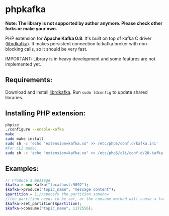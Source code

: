 phpkafka
========

**Note: The library is not supported by author anymore. Please check other forks or make your own.**

PHP extension for **Apache Kafka 0.8**. It's built on top of kafka C driver ([librdkafka](https://github.com/edenhill/librdkafka/)).
It makes persistent connection to kafka broker with non-blocking calls, so it should be very fast.

IMPORTANT: Library is in heavy development and some features are not implemented yet.

Requirements:
-------------
Download and install [librdkafka](https://github.com/edenhill/librdkafka/). Run `sudo ldconfig` to update shared libraries.

Installing PHP extension:
----------
```bash
phpize
./configure --enable-kafka
make
sudo make install
sudo sh -c 'echo "extension=kafka.so" >> /etc/php5/conf.d/kafka.ini'
#For CLI mode:
sudo sh -c 'echo "extension=kafka.so" >> /etc/php5/cli/conf.d/20-kafka.ini'
```

Examples:
--------
```php
// Produce a message
$kafka = new Kafka("localhost:9092");
$kafka->produce("topic_name", "message content");
$partition = 1;//specify the partition somehow
//the partition needs to be set, or the consume method will cause a fatal error (C code: exit(1);)
$kafka->set_partition($partition);
$kafka->consume("topic_name", 1172556);
```
